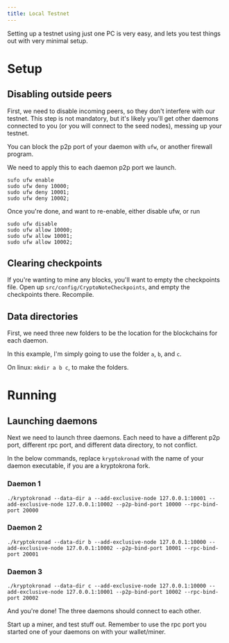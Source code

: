 ```yaml
---
title: Local Testnet
---
```


Setting up a testnet using just one PC is very easy, and lets you test things out with very minimal setup.

# Setup

## Disabling outside peers

First, we need to disable incoming peers, so they don't interfere with our testnet. This step is not mandatory, but it's likely you'll get other daemons connected to you (or you will connect to the seed nodes), messing up your testnet.

You can block the p2p port of your daemon with `ufw`, or another firewall program.

We need to apply this to each daemon p2p port we launch.

```
sufo ufw enable
sudo ufw deny 10000;
sudo ufw deny 10001;
sudo ufw deny 10002;
```

Once you're done, and want to re-enable, either disable ufw, or run

```
sudo ufw disable
sudo ufw allow 10000;
sudo ufw allow 10001;
sudo ufw allow 10002;
```

## Clearing checkpoints

If you're wanting to mine any blocks, you'll want to empty the checkpoints file. Open up `src/config/CryptoNoteCheckpoints`, and empty the checkpoints there. Recompile.

## Data directories

First, we need three new folders to be the location for the blockchains for each daemon.

In this example, I'm simply going to use the folder `a`, `b`, and `c`.

On linux: `mkdir a b c`, to make the folders.

# Running

## Launching daemons

Next we need to launch three daemons. Each need to have a different p2p port, different rpc port, and different data directory, to not conflict.

In the below commands, replace `kryptokronad` with the name of your daemon executable, if you are a kryptokrona fork.

### Daemon 1

```
./kryptokronad --data-dir a --add-exclusive-node 127.0.0.1:10001 --add-exclusive-node 127.0.0.1:10002 --p2p-bind-port 10000 --rpc-bind-port 20000
```

### Daemon 2

```
./kryptokronad --data-dir b --add-exclusive-node 127.0.0.1:10000 --add-exclusive-node 127.0.0.1:10002 --p2p-bind-port 10001 --rpc-bind-port 20001
```

### Daemon 3

```
./kryptokronad --data-dir c --add-exclusive-node 127.0.0.1:10000 --add-exclusive-node 127.0.0.1:10001 --p2p-bind-port 10002 --rpc-bind-port 20002
```

And you're done! The three daemons should connect to each other.

Start up a miner, and test stuff out. Remember to use the rpc port you started one of your daemons on with your wallet/miner.
